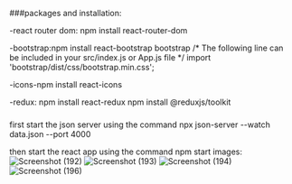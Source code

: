 ###packages and installation:

-react router dom: npm install react-router-dom

-bootstrap:npm install react-bootstrap bootstrap
  /* The following line can be included in your src/index.js or App.js file */
    import 'bootstrap/dist/css/bootstrap.min.css';
    
-icons-npm install react-icons

-redux:
npm install react-redux
npm install @reduxjs/toolkit
###
first start the json server using the command
npx json-server --watch data.json --port 4000

then start the react app using the command
npm start
images:
![Screenshot (192)](https://github.com/vishal-bangaru/car-seller-app/assets/121409830/d4fe40ec-11c3-462e-a375-63acb40b899c)
![Screenshot (193)](https://github.com/vishal-bangaru/car-seller-app/assets/121409830/835d4dd1-f1a5-48bd-acd1-8fde2eaa7f5c)
![Screenshot (194)](https://github.com/vishal-bangaru/car-seller-app/assets/121409830/68a8d8b9-e2d7-49c3-b027-a06d081d83cd)
![Screenshot (196)](https://github.com/vishal-bangaru/car-seller-app/assets/121409830/0057029e-3e4d-423c-8ab0-a2cb1a7526e2)


